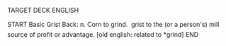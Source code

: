 TARGET DECK
ENGLISH

START
Basic
Grist
Back: n. Corn to grind.  grist to the (or a person's) mill source of profit or advantage. [old english: related to *grind]
END
